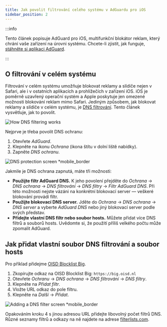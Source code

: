 ```yaml
---
title: Jak povolit filtrování celého systému v AdGuardu pro iOS
sidebar_position: 2
---
```


:::info

Tento článek popisuje AdGuard pro iOS, multifunkční blokátor reklam, který chrání vaše zařízení na úrovni systému. Chcete-li zjistit, jak funguje, [stáhněte si aplikaci AdGuard](https://agrd.io/download-kb-adblock).

:::

## O filtrování v celém systému

Filtrování v celém systému umožňuje blokovat reklamy a slídiče nejen v Safari, ale i v ostatních aplikacích a prohlížečích v zařízení iOS. iOS je poměrně uzavřený operační systém a Apple poskytuje jen omezené možnosti blokování reklam mimo Safari. Jediným způsobem, jak blokovat reklamy a slídiče v celém systému, je [DNS filtrování](https://adguard-dns.io/kb/general/dns-filtering/). Tento článek vysvětluje, jak to povolit.

![How DNS filtering works](https://cdn.adtidy.org/public/Adguard/kb/DNS_filtering/how_dns_filtering_works_en.png)

Nejprve je třeba povolit DNS ochranu:

1. Otevřete *AdGuard*.
2. Klepněte na ikonu *Ochrana* (ikona štítu v dolní liště nabídky).
3. Zapněte *DNS ochranu*.

![DNS protection screen *mobile_border](https://cdn.adtidy.org/content/kb/ad_blocker/iOS/dns_protection.png)

Jakmile je DNS ochrana zapnutá, máte tři možnosti:

- **Použijte filtr AdGuard DNS.** K jeho povolení přejděte do *Ochrana* → *DNS ochrana* → *DNS filtrování* → *DNS filtry* → *Filtr AdGuard DNS*. Při této možnosti nejste vázáni na konkrétní blokovací server — veškeré blokování provádí filtr.
- **Použijte blokovací DNS server.** Jděte do *Ochrana* → *DNS ochrana* → *DNS server* a vyberte *AdGuard DNS* nebo jiný blokovací server podle svých představ.
- **Přidejte vlastní DNS filtr nebo soubor hosts.** Můžete přidat více DNS filtrů a souborů hosts. Uvědomte si, že použití příliš velkého počtu může zpomalit AdGuard.

## Jak přidat vlastní soubor DNS filtrování a soubor hosts

Pro příklad přidejme [OISD Blocklist Big](https://oisd.nl/).

1. Zkopírujte odkaz na OISD Blocklist Big: `https://big.oisd.nl`
2. Otevřete *Ochranu*  → *DNS ochrana* → *DNS filtrování* → *DNS filtry*.
3. Klepněte na *Přidat filtr*.
4. Vložte URL odkaz do pole filtru.
5. Klepněte na *Další* → *Přidat*.

![Adding a DNS filter screen *mobile_border](https://cdn.adtidy.org/content/kb/ad_blocker/iOS/adding_dns_filter.png)

Opakováním kroku 4 s jinou adresou URL přidejte libovolný počet filtrů DNS. Různé seznamy filtrů a odkazy na ně najdete na adrese [filterlists.com](https://filterlists.com).
